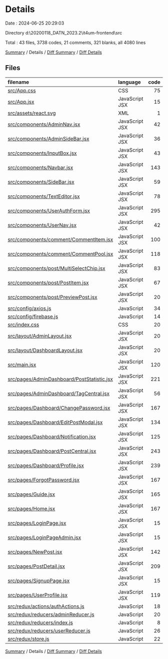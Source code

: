 # Details

Date : 2024-06-25 20:29:03

Directory d:\\20200118_DATN_2023.2\\it4um-frontend\\src

Total : 43 files,  3738 codes, 21 comments, 321 blanks, all 4080 lines

[Summary](results.md) / Details / [Diff Summary](diff.md) / [Diff Details](diff-details.md)

## Files
| filename | language | code | comment | blank | total |
| :--- | :--- | ---: | ---: | ---: | ---: |
| [src/App.css](/src/App.css) | CSS | 75 | 0 | 17 | 92 |
| [src/App.jsx](/src/App.jsx) | JavaScript JSX | 15 | 0 | 3 | 18 |
| [src/assets/react.svg](/src/assets/react.svg) | XML | 1 | 0 | 0 | 1 |
| [src/components/AdminNav.jsx](/src/components/AdminNav.jsx) | JavaScript JSX | 42 | 0 | 5 | 47 |
| [src/components/AdminSideBar.jsx](/src/components/AdminSideBar.jsx) | JavaScript JSX | 36 | 0 | 3 | 39 |
| [src/components/InputBox.jsx](/src/components/InputBox.jsx) | JavaScript JSX | 43 | 0 | 2 | 45 |
| [src/components/Navbar.jsx](/src/components/Navbar.jsx) | JavaScript JSX | 143 | 2 | 15 | 160 |
| [src/components/SideBar.jsx](/src/components/SideBar.jsx) | JavaScript JSX | 59 | 0 | 3 | 62 |
| [src/components/TextEditor.jsx](/src/components/TextEditor.jsx) | JavaScript JSX | 78 | 0 | 9 | 87 |
| [src/components/UserAuthForm.jsx](/src/components/UserAuthForm.jsx) | JavaScript JSX | 295 | 0 | 15 | 310 |
| [src/components/UserNav.jsx](/src/components/UserNav.jsx) | JavaScript JSX | 42 | 0 | 5 | 47 |
| [src/components/comment/CommentItem.jsx](/src/components/comment/CommentItem.jsx) | JavaScript JSX | 100 | 0 | 6 | 106 |
| [src/components/comment/CommentPool.jsx](/src/components/comment/CommentPool.jsx) | JavaScript JSX | 118 | 0 | 10 | 128 |
| [src/components/post/MultiSelectChip.jsx](/src/components/post/MultiSelectChip.jsx) | JavaScript JSX | 83 | 0 | 8 | 91 |
| [src/components/post/PostItem.jsx](/src/components/post/PostItem.jsx) | JavaScript JSX | 67 | 0 | 4 | 71 |
| [src/components/post/PreviewPost.jsx](/src/components/post/PreviewPost.jsx) | JavaScript JSX | 20 | 0 | 3 | 23 |
| [src/config/axios.js](/src/config/axios.js) | JavaScript | 34 | 0 | 6 | 40 |
| [src/config/firebase.js](/src/config/firebase.js) | JavaScript | 14 | 0 | 4 | 18 |
| [src/index.css](/src/index.css) | CSS | 20 | 0 | 6 | 26 |
| [src/layout/AdminLayout.jsx](/src/layout/AdminLayout.jsx) | JavaScript JSX | 20 | 0 | 3 | 23 |
| [src/layout/DashboardLayout.jsx](/src/layout/DashboardLayout.jsx) | JavaScript JSX | 20 | 0 | 4 | 24 |
| [src/main.jsx](/src/main.jsx) | JavaScript JSX | 120 | 0 | 3 | 123 |
| [src/pages/AdminDashboard/PostStatistic.jsx](/src/pages/AdminDashboard/PostStatistic.jsx) | JavaScript JSX | 221 | 1 | 18 | 240 |
| [src/pages/AdminDashboard/TagCentral.jsx](/src/pages/AdminDashboard/TagCentral.jsx) | JavaScript JSX | 56 | 0 | 7 | 63 |
| [src/pages/Dashboard/ChangePassword.jsx](/src/pages/Dashboard/ChangePassword.jsx) | JavaScript JSX | 167 | 5 | 12 | 184 |
| [src/pages/Dashboard/EditPostModal.jsx](/src/pages/Dashboard/EditPostModal.jsx) | JavaScript JSX | 134 | 0 | 8 | 142 |
| [src/pages/Dashboard/Notification.jsx](/src/pages/Dashboard/Notification.jsx) | JavaScript JSX | 125 | 0 | 10 | 135 |
| [src/pages/Dashboard/PostCentral.jsx](/src/pages/Dashboard/PostCentral.jsx) | JavaScript JSX | 243 | 0 | 16 | 259 |
| [src/pages/Dashboard/Profile.jsx](/src/pages/Dashboard/Profile.jsx) | JavaScript JSX | 239 | 4 | 19 | 262 |
| [src/pages/ForgotPassword.jsx](/src/pages/ForgotPassword.jsx) | JavaScript JSX | 167 | 0 | 13 | 180 |
| [src/pages/Guide.jsx](/src/pages/Guide.jsx) | JavaScript JSX | 165 | 0 | 3 | 168 |
| [src/pages/Home.jsx](/src/pages/Home.jsx) | JavaScript JSX | 167 | 2 | 16 | 185 |
| [src/pages/LoginPage.jsx](/src/pages/LoginPage.jsx) | JavaScript JSX | 15 | 0 | 3 | 18 |
| [src/pages/LoginPageAdmin.jsx](/src/pages/LoginPageAdmin.jsx) | JavaScript JSX | 15 | 0 | 3 | 18 |
| [src/pages/NewPost.jsx](/src/pages/NewPost.jsx) | JavaScript JSX | 142 | 3 | 14 | 159 |
| [src/pages/PostDetail.jsx](/src/pages/PostDetail.jsx) | JavaScript JSX | 209 | 0 | 14 | 223 |
| [src/pages/SignupPage.jsx](/src/pages/SignupPage.jsx) | JavaScript JSX | 15 | 0 | 3 | 18 |
| [src/pages/UserProfile.jsx](/src/pages/UserProfile.jsx) | JavaScript JSX | 119 | 0 | 9 | 128 |
| [src/redux/actions/authActions.js](/src/redux/actions/authActions.js) | JavaScript | 18 | 0 | 5 | 23 |
| [src/redux/reducers/adminReducer.js](/src/redux/reducers/adminReducer.js) | JavaScript | 20 | 0 | 3 | 23 |
| [src/redux/reducers/index.js](/src/redux/reducers/index.js) | JavaScript | 8 | 0 | 2 | 10 |
| [src/redux/reducers/userReducer.js](/src/redux/reducers/userReducer.js) | JavaScript | 26 | 0 | 3 | 29 |
| [src/redux/store.js](/src/redux/store.js) | JavaScript | 22 | 4 | 6 | 32 |

[Summary](results.md) / Details / [Diff Summary](diff.md) / [Diff Details](diff-details.md)